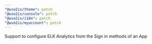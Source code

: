 ```yaml
---
"@wso2is/theme": patch
"@wso2is/console": patch
"@wso2is/i18n": patch
"@wso2is/myaccount": patch
---
```


Support to configure ELK Analytics from the Sign in methods of an App

